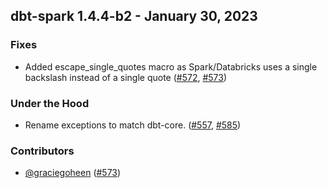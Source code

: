 ## dbt-spark 1.4.4-b2 - January 30, 2023
### Fixes
- Added escape_single_quotes macro as Spark/Databricks uses a single backslash instead of a single quote ([#572](https://github.com/dbt-labs/dbt-spark/issues/572), [#573](https://github.com/dbt-labs/dbt-spark/pull/573))
### Under the Hood
- Rename exceptions to match dbt-core. ([#557](https://github.com/dbt-labs/dbt-spark/issues/557), [#585](https://github.com/dbt-labs/dbt-spark/pull/585))

### Contributors
- [@graciegoheen](https://github.com/graciegoheen) ([#573](https://github.com/dbt-labs/dbt-spark/pull/573))
